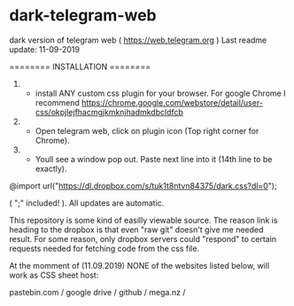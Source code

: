 # dark-telegram-web
dark version of telegram web ( https://web.telegram.org )
Last readme update: 11-09-2019

======== INSTALLATION ========

1. - install ANY custom css plugin for your browser.
     For google Chrome I recommend 
     https://chrome.google.com/webstore/detail/user-css/okpjlejfhacmgjkmknjhadmkdbcldfcb
     
2. - Open telegram web, click on plugin icon (Top right corner for Chrome).
3. - Youll see a window pop out. Paste next line into it (14th line to be exactly).

@import url("https://dl.dropbox.com/s/tuk1t8ntvn84375/dark.css?dl=0");

( ";" included! ). All updates are automatic.




This repository is some kind of easilly viewable source.
The reason link is heading to the dropbox is that even "raw git" doesn't give me needed result.
For some reason, only dropbox servers could "respond" to certain requests needed for fetching code from the css file.


At the momment of (11.09.2019) NONE of the websites listed below, will work as CSS sheet host:

pastebin.com /
google drive /
github /
mega.nz /
